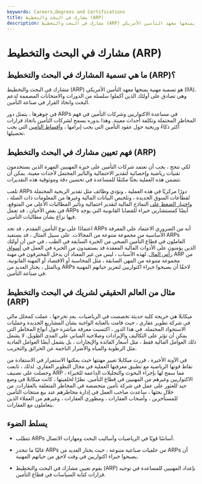 ```yaml
---
keywords: Careers,Degrees and Certifications
title: مشارك في البحث والتخطيط (ARP)
description: مشارك في البحث والتخطيط (ARP) هو تسمية مهنية يمنحها معهد التأمين الأمريكي (IIA).
---
```


# مشارك في البحث والتخطيط (ARP)
## ما هي تسمية المشارك في البحث والتخطيط (ARP)؟

مشارك في البحث والتخطيط (ARP) هو تسمية مهنية يمنحها معهد التأمين الأمريكي (IIA). وهي تصادق على أولئك الذين أكملوا سلسلة من الدورات والامتحانات المصممة لدعم البحث واتخاذ القرار في صناعة التأمين.

في جوهرها ، يتمثل دور ARPs في مساعدة الاكتواريين وشركات التأمين في فهم المخاطر المحتملة وتكلفة أحداث معينة. وهذا بدوره يسمح لشركات التأمين باتخاذ قرارات أكثر ذكاءً وربحية حول عقود التأمين التي يجب إبرامها ، [وأقساط التأمين](/premium) التي يجب تحصيلها.

## فهم تعيين مشارك في البحث والتخطيط (ARP)

لكي تنجح ، يجب أن تعتمد شركات التأمين على خبرة المهنيين المهرة الذين يستخدمون تقنيات رياضية وإحصائية لتقدير الاحتمالية والتأثير المحتمل لأحداث معينة. يمكن أن تتضمن هذه العملية بحثًا مكثفًا للمساعدة في تحسين دقة وموثوقية هذه التقديرات.

تلعب ARPs دورًا مركزيًا في هذه العملية ، وتؤدي وظائف مثل تقدير الربحية المحتملة لقطاعات السوق الجديدة ، وتلخيص البيانات المالية وغيرها من المعلومات ذات الصلة ، [واختبار الضغط على](/stresstesting) النماذج المالية لتقدير احتمالية وتأثير المطالبات الأعلى من المتوقع. في بعض الأحيان ، قد تعمل ARPs أيضًا كمستشارين خبراء للقضايا القانونية التي يوجد فيها نزاع بشأن مطالبات التأمين.

اعتمادًا على نوع التأمين المقدم ، قد تجد ARPs أنه من الضروري الاعتماد على المعرفة الأساسية من مجموعة متنوعة من المجالات. على سبيل المثال ، قد يستفيد ARPs العاملون في قطاع التأمين الصحي من الخبرة السابقة في الطب ، في حين أن أولئك الذين يؤمنون على الأدوات المالية المعقدة قد يستفيدون من الخبرة في العمل في [أسواق رأس المال](/capitalmarkets). لهذه الأسباب ، ليس من غير المعتاد أن يدخل المحترفون في مهنة ARP من مجموعة متنوعة من المهن السابقة ، مثل المحاسبة أو الاقتصاد أو المهنة القانونية. وبالمثل ، يختار العديد من ARPs لاحقًا أن يصبحوا خبراء اكتواريين لتعزيز حياتهم المهنية في صناعة التأمين.

## مثال من العالم الحقيقي لشريك في البحث والتخطيط (ARP)

ميكايلا هي خريجة كلية حديثة تخصصت في الرياضيات. بعد تخرجها ، عملت كمحلل مالي في شركة تطوير عقاري ، حيث قامت بالعناية الواجبة بشأن المشاريع الجديدة وعمليات الاستحواذ المحتملة. في هذا الدور ، اكتسبت معرفة مباشرة حول أنواع المخاطر التي يمكن أن تؤثر على التكاليف والإيرادات وصلاحية المباني على المدى الطويل. لا يشمل ذلك العوامل المالية فقط ، مثل أسعار الفائدة والإيجارات ، بل يشمل أيضًا العوامل المادية مثل الرطوبة والمياه والأضرار الناجمة عن الحرائق والتخريب.

في الآونة الأخيرة ، قررت ميكايلا تغيير مهنتها حيث يمكنها الاستمرار في الاستفادة من نقاط قوتها الرياضية مع تطبيق معرفتها العملية في مجال التطوير العقاري. لذلك ، تابعت وحصلت على تصنيف ARP ، مما سمح لها بإجراء البحوث والتحليلات الداعمة للخبراء الاكتواريين وغيرهم من المهنيين في قطاع التأمين. نظرًا لخلفيتها ، كانت ميكايلا في وضع جيد للعثور على عمل في شركة تأمين متخصصة في المخاطر المتعلقة بالعقارات. من خلال بحثها ، ساعدت صاحب العمل في إدارة مخاطرهم عند بيع منتجات التأمين للمستأجرين ، وأصحاب العقارات ، ومطوري العقارات ، وغيرهم من العملاء الذين يتعاملون مع العقارات.

## يسلط الضوء

- تتطلب ARPs أساسًا قويًا في الرياضيات وأساليب البحث ومهارات الاتصال.

- غالبًا ما تنحدر ARPs من خلفيات صناعية متنوعة ، حيث يختار العديد من ARPs أن يصبحوا خبراء اكتواريين في وقت لاحق من حياتهم المهنية.

- يقوم تعيين مشارك في البحث والتخطيط (ARP) بإعداد المهنيين للمساعدة في توجيه قرارات كتابة السياسات في قطاع التأمين.

